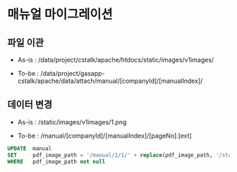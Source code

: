 # 매뉴얼 마이그레이션

## 파일 이관
- As-is :
/data/project/cstalk/apache/htdocs/static/images/v1images/

- To-be : 
/data/project/gasapp-cstalk/apache/data/attach/manual/[companyId]/[manualIndex]/

## 데이터 변경
- As-is :
/static/images/v1images/1.png

- To-be :
/manual/[companyId]/[manualIndex]/[pageNo].[ext]

```sql
UPDATE  manual 
SET     pdf_image_path = '/manual/1/1/' + replace(pdf_image_path, '/static/images/v1images/', '')
WHERE   pdf_image_path not null
```